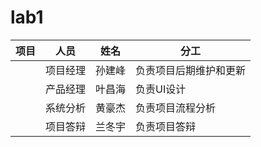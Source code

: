 # lab1
| 项目  | 人员 | 姓名|分工|
| ------------- | ------------- |---------|---------|
|  | 项目经理 | 孙建峰 |负责项目后期维护和更新|
|  | 产品经理 | 叶昌海 |负责UI设计|
|  | 系统分析 | 黄豪杰 |负责项目流程分析|
|  | 项目答辩 | 兰冬宇 |负责项目答辩|
